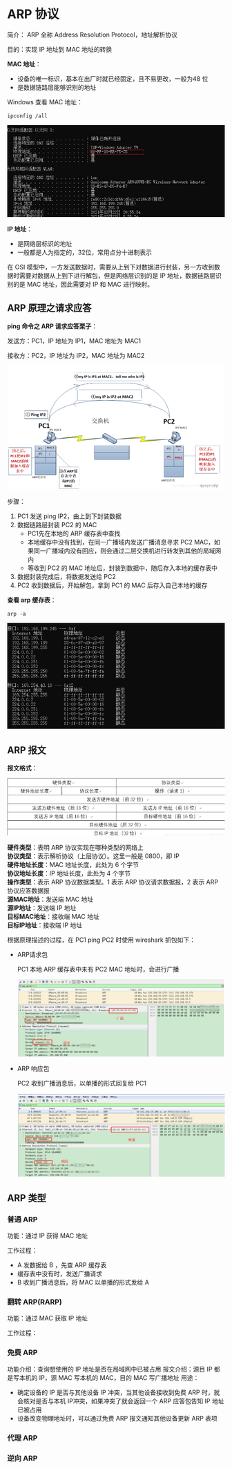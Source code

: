 # ARP 协议

简介： ARP 全称 Address Resolution Protocol，地址解析协议

目的：实现 IP 地址到 MAC 地址的转换

**MAC 地址**：

+ 设备的唯一标识，基本在出厂时就已经固定，且不易更改，一般为48 位
+ 是数据链路层能够识别的地址

Windows 查看 MAC 地址：

```
ipconfig /all
```



![mac](./images/mac.jpg)

**IP 地址**：

+ 是网络层标识的地址
+ 一般都是人为指定的，32位，常用点分十进制表示

在 OSI 模型中，一方发送数据时，需要从上到下对数据进行封装，另一方收到数据时需要对数据从上到下进行解包，但是网络层识别的是 IP 地址，数据链路层识别的是 MAC 地址，因此需要对 IP 和 MAC 进行映射。

## ARP 原理之请求应答

**ping 命令之 ARP 请求应答栗子**：

发送方：PC1，IP 地址为 IP1，MAC 地址为 MAC1

接收方：PC2，IP 地址为 IP2，MAC 地址为 MAC2

![arp](../network/images/ARP.png)

步骤：

1. PC1 发送 ping IP2，由上到下封装数据
2. 数据链路层封装 PC2 的 MAC 
   + PC1先在本地的 ARP 缓存表中查找
   + 本地缓存中没有找到，在同一广播域内发送广播消息寻求 PC2 MAC，如果同一广播域内没有回应，则会通过二层交换机进行转发到其他的局域网内
   + 等收到 PC2 的 MAC 地址后，封装到数据中，随后存入本地的缓存表中
3. 数据封装完成后，将数据发送给 PC2 
4. PC2 收到数据后，开始解包，拿到 PC1 的 MAC 后存入自己本地的缓存

**查看 arp 缓存表**：

```
arp -a
```

![arp](./images/ARP.jpg)

## ARP 报文

**报文格式**：

![报文格式](./images/arp报文格式.jpg)

**硬件类型**：表明 ARP 协议实现在哪种类型的网络上  
**协议类型**：表示解析协议（上层协议）。这里一般是 0800，即 IP  
**硬件地址长度**：MAC 地址长度，此处为 6 个字节  
**协议地址长度**：IP 地址长度，此处为 4 个字节  
**操作类型**：表示 ARP 协议数据类型。1 表示 ARP 协议请求数据报，2 表示 ARP 协议应答数据报  
**源MAC地址**：发送端 MAC 地址  
**源IP地址**：发送端 IP 地址  
**目标MAC地址**：接收端 MAC 地址  
**目标IP地址**：接收端 IP 地址   

根据原理描述的过程，在 PC1 ping PC2 时使用 wireshark 抓包如下：

+ ARP请求包

  PC1 本地 ARP 缓存表中未有 PC2 MAC 地址时，会进行广播

  ![请求](./images/arp请求包.jpg)

+ ARP 响应包

  PC2 收到广播消息后，以单播的形式回复给 PC1

  ![响应](./images/arp响应包.jpg)

## ARP 类型

### 普通 ARP

功能：通过 IP 获得 MAC 地址

工作过程：

+ A 发数据给 B ，先查 ARP 缓存表
+ 缓存表中没有时，发送广播请求
+ B 收到广播消息后，将 MAC 以单播的形式发给 A

### 翻转 ARP(RARP)

功能：通过 MAC 获取 IP 地址

工作过程：

### 免费 ARP

功能介绍：查询想使用的 IP 地址是否在局域网中已被占用
报文介绍：源目 IP 都是写本机的 IP，源 MAC 写本机的 MAC，目的 MAC 写广播地址
用途：

+ 确定设备的 IP 是否与其他设备 IP 冲突，当其他设备接收到免费 ARP 时，就会核对是否与本机 IP冲突，如果冲突了就会返回一个 ARP 应答包告知 IP 地址已被占用
+ 设备改变物理地址时，可以通过免费 ARP 报文通知其他设备更新 ARP 表项
  

### 代理 ARP

### 逆向 ARP




